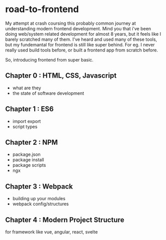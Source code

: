 # road-to-frontend
My attempt at crash coursing this probably common journey at understanding modern frontend development. Mind you that i've been doing web/system related development for almost 8 years, but it feels like I barely scratched many of them. I've heard and used many of these tools, but my fundemantal for frontend is still like super behind. For eg. I never really used build tools before, or built a frontend app from scratch before.

So, introducing frontend from super basic.

## Chapter 0 : HTML, CSS, Javascript
- what are they
- the state of software development
## Chapter 1 : ES6
- import export
- script types
## Chapter 2 : NPM
- package.json
- package install
- package scripts
- ngx
## Chapter 3 : Webpack
- building up your modules
- webpack config/structures
## Chapter 4 : Modern Project Structure
for framework like vue, angular, react, svelte
